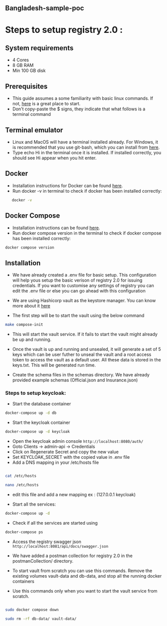 ## Bangladesh-sample-poc


# Steps to setup registry 2.0 :

## System requirements

- 4 Cores
- 8 GB RAM
- Min 100 GB disk

## Prerequisites 

- This guide assumes a some familiarity with basic linux commands. If not, [here](https://ubuntu.com/tutorials/command-line-for-beginners#1-overview) is a great place to start.
- Don't copy-paste the $ signs, they indicate that what follows is a terminal command

## Terminal emulator
- Linux and MacOS will have a terminal installed already. For Windows, it is recommended that you use git-bash, which you can install from [here](https://git-scm.com/download/win).
- Type echo Hi in the terminal once it is installed. If installed correctly, you should see Hi appear when you hit enter.

## Docker

- Installation instructions for Docker can be found [here](https://docs.docker.com/engine/install/).
- Run docker -v in terminal to check if docker has been installed correctly:

```bash 
   docker -v
```

## Docker Compose
- Installation instructions can be found [here](https://docs.docker.com/compose/install/).
- Run docker compose version in the terminal to check if docker compose has been installed correctly:

```bash
docker compose version
```


## Installation

- We have already created a .env file for basic setup. This configuration will help yous setup the basic verison of registry 2.0 for issuing credentials. If you want to customise any settings of registry you can edit the .env file or else you can go ahead with this configuration

- We are using Hashicorp vault as the keystore manager. You can know more about it [here](https://www.vaultproject.io/)

- The first step will be to start the vault using the below command 

```bash
make compose-init

```

- This will start the vault service. If it fails to start the vault might already be up and running.

- Once the vault is up and running and unsealed, it will generate a set of 5 keys which can be user futher to unseal the vault and a root access token to access the vault as a default user. All these data is stored in the keys.txt. This will be generated run time.

- Create the schema files in the schemas directory. We have already provided example schemas (Official.json and Insurance.json)

### Steps to setup keycloak:
- Start the database container

```bash
docker-compose up -d db
```

- Start the keycloak container
```bash
docker-compose up -d keycloak
```

- Open the keycloak admin console `http://localhost:8080/auth/`
- Goto Clients -> admin-api -> Credentials
- Click on Regenerate Secret and copy the new value
- Set KEYCLOAK_SECRET with the copied value in .env file
- Add a DNS mapping in your /etc/hosts file

```bash 

cat /etc/hosts

nano /etc/hosts

```
- edit this file and add a new mapping ex : (127.0.0.1	keycloak)

- Start all the services:

```bash
docker-compose up -d

```

- Check if all the services are started using 

```bash
docker-compose ps

```

- Access the registry swagger json `http://localhost:8081/api/docs/swagger.json`

- We have added a postman collection for registry 2.0 in the postmanCollection/ directory.


- To start vault from scratch you can use this commands. Remove the existing volumes vault-data and db-data, and stop all the running docker containers 
- Use this commands only when you want to start the vault service from scratch. 

``` bash 

sudo docker compose down 

sudo rm -rf db-data/ vault-data/

```
